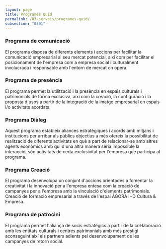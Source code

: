 ```yaml
---
layout: page
title: Programes Quid
permalink: /03-serveis/programes-quid/
subsection: "0301"
---
```


### Programa de comunicació

<amp-img class="img-site-banner" width="600" height="300" layout="responsive" alt="{{ page.title }}" src="{{ site.assets-images }}03-serveis-programes-comunicacio.jpg"></amp-img>

El programa disposa de diferents elements i accions per facilitar la comunicació empresarial al seu mercat potencial, així com per facilitar el posicionament de l'empresa com a empresa social i culturalment involucrada i responsable amb l'entorn de mercat on opera.

### Programa de presència

<amp-img class="img-site-banner" width="600" height="300" layout="responsive" alt="{{ page.title }}" src="{{ site.assets-images }}03-serveis-programes-presencia.jpg"></amp-img> 

El programa permet la utilització i la presència en espais culturals i patrimonials de forma exclusiva, així com la creació, la configuració i la proposta d'usos a partir de la integració de la imatge empresarial en espais i/o activitats acordats.  


### Programa Diàleg

<amp-img class="img-site-banner" width="600" height="300" layout="responsive" alt="{{ page.title }}" src="{{ site.assets-images }}03-serveis-programes-dialeg.jpg"></amp-img>  

Aquest programa estableix aliances estratègiques i acords amb mitjans i institucions per arribar als públics objectius a més ofereix la possibilitat de realització de diferents activitats en què a part de relacionar-se amb altres agents econòmics amb qui d'una altra manera seria impossible la interacció, són activitats de certa exclusivitat per l'empresa que participa al programa.  

### Programa Creació

<amp-img class="img-site-banner" width="600" height="300" layout="responsive" alt="{{ page.title }}" src="{{ site.assets-images }}03-serveis-programes-creacio.jpg"></amp-img> 

El programa desenvolupa un conjunt d'accions orientades a fomentar la creativitat i la innovació per a l'empresa entesa com la creació de campanyes per a l'empresa amb la vinculació d'elements patrimonials. Creació de formació empresarial a través de l'espai ÁGORA I+D Cultura & Empresa.

### Programa de patrocini

<amp-img class="img-site-banner" width="600" height="300" layout="responsive" alt="{{ page.title }}" src="{{ site.assets-images }}03-serveis-programes-patrocini.jpg"></amp-img> 

El programa permet l'aliança de socis estratègics a partir de la col·laboració amb les entitats culturals i centres patrimonials amb més prestigi aconseguint així els partners adients pel desenvolupament de les campanyes de retorn social.